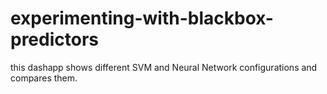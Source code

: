 # experimenting-with-blackbox-predictors

this dashapp shows different SVM and Neural Network configurations and compares them.
